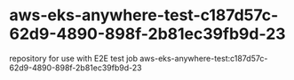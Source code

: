 # aws-eks-anywhere-test-c187d57c-62d9-4890-898f-2b81ec39fb9d-23
repository for use with E2E test job aws-eks-anywhere-test:c187d57c-62d9-4890-898f-2b81ec39fb9d-23
